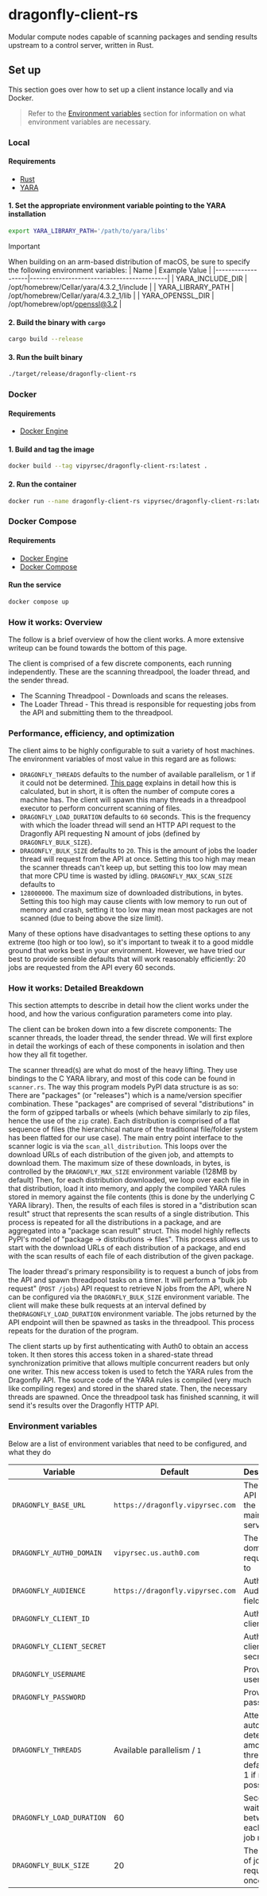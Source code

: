 # dragonfly-client-rs

Modular compute nodes capable of scanning packages and sending results upstream
to a control server, written in Rust.

## Set up

This section goes over how to set up a client instance locally and via Docker.

> Refer to the [Environment variables](#environment-variables) section for
> information on what environment variables are necessary.

### Local

#### Requirements

- [Rust](https://www.rust-lang.org/tools/install)
- [YARA](https://yara.readthedocs.io/en/stable/gettingstarted.html#compiling-and-installing-yara)

#### 1. Set the appropriate environment variable pointing to the YARA installation

```bash
export YARA_LIBRARY_PATH='/path/to/yara/libs'
```

> [!IMPORTANT]
> When building on an arm-based distribution of macOS, be sure to specify
> the following environment variables:
> | Name              | Example Value                             |
> |-------------------|-------------------------------------------|
> | YARA_INCLUDE_DIR  | /opt/homebrew/Cellar/yara/4.3.2_1/include |
> | YARA_LIBRARY_PATH | /opt/homebrew/Cellar/yara/4.3.2_1/lib     |
> | YARA_OPENSSL_DIR  | /opt/homebrew/opt/openssl@3.2             |

#### 2. Build the binary with `cargo`

```bash
cargo build --release
```

#### 3. Run the built binary

```bash
./target/release/dragonfly-client-rs
```

### Docker

#### Requirements

- [Docker Engine](https://docs.docker.com/engine/install/)

#### 1. Build and tag the image

```bash
docker build --tag vipyrsec/dragonfly-client-rs:latest .
```

#### 2. Run the container

```bash
docker run --name dragonfly-client-rs vipyrsec/dragonfly-client-rs:latest
```

### Docker Compose

#### Requirements

- [Docker Engine](https://docs.docker.com/engine/install/)
- [Docker Compose](https://docs.docker.com/compose/install/)

#### Run the service

```bash
docker compose up
```

### How it works: Overview

The follow is a brief overview of how the client works. A more extensive
writeup can be found towards the bottom of this page.

The client is comprised of a few discrete components, each running
independently. These are the scanning threadpool, the loader thread, and the
sender thread.

- The Scanning Threadpool - Downloads and scans the releases.
- The Loader Thread - This thread is responsible for requesting jobs from the API and submitting them to the threadpool.

### Performance, efficiency, and optimization

The client aims to be highly configurable to suit a variety of host machines.
The environment variables of most value in this regard are as follows:

- `DRAGONFLY_THREADS` defaults to the number of available parallelism, or
  1 if it could not be determined. [This
  page](https://doc.rust-lang.org/stable/std/thread/fn.available_parallelism.html)
  explains in detail how this is calculated, but in short, it is often the
  number of compute cores a machine has. The client will spawn this many
  threads in a threadpool executor to perform concurrent scanning of files.
- `DRAGONFLY_LOAD_DURATION` defaults to `60` seconds. This is the frequency
  with which the loader thread will send an HTTP API request to the Dragonfly
  API requesting N amount of jobs (defined by `DRAGONFLY_BULK_SIZE`).
- `DRAGONFLY_BULK_SIZE` defaults to `20`. This is the amount of jobs the loader
  thread will request from the API at once. Setting this too high may mean the
  scanner threads can't keep up, but setting this too low may mean that
  more CPU time is wasted by idling. `DRAGONFLY_MAX_SCAN_SIZE` defaults to
- `128000000`. The maximum size of downloaded distributions, in bytes. Setting
  this too high may cause clients with low memory to run out of memory and
  crash, setting it too low may mean most packages are not scanned (due to
  being above the size limit).

Many of these options have disadvantages to setting these options to any
extreme (too high or too low), so it's important to tweak it to a good middle
ground that works best in your environment. However, we have tried our best to
provide sensible defaults that will work reasonably efficiently: 20 jobs are
requested from the API every 60 seconds.

### How it works: Detailed Breakdown

This section attempts to describe in detail how the client works under the
hood, and how the various configuration parameters come into play.

The client can be broken down into a few discrete components: The scanner
threads, the loader thread, the sender thread. We will first explore in detail
the workings of each of these components in isolation and then how they all fit
together.

The scanner thread(s) are what do most of the heavy lifting. They use bindings
to the C YARA library, and most of this code can be found in `scanner.rs`. The
way this program models PyPI data structure is as so: There are "packages" (or
"releases") which is a name/version specifier combination. These "packages" are
comprised of several "distributions" in the form of gzipped tarballs or wheels
(which behave similarly to zip files, hence the use of the `zip` crate). Each
distribution is comprised of a flat sequence of files (the hierarchical nature
of the traditional file/folder system has been flatted for our use case). The
main entry point interface to the scanner logic is via the
`scan_all_distribution`. This loops over the download URLs of each distribution
of the given job, and attempts to download them. The maximum size of these
downloads, in bytes, is controlled by the `DRAGONFLY_MAX_SIZE` environment
variable (128MB by default) Then, for each distribution downloaded, we loop
over each file in that distribution, load it into memory, and apply the
compiled YARA rules stored in memory against the file contents (this is done by
the underlying C YARA library). Then, the results of each files is stored in
a "distribution scan result" struct that represents the scan results of
a single distribution. This process is repeated for all the distributions in
a package, and are aggregated into a "package scan result" struct. This model
highly reflects PyPI's model of "package -> distributions -> files". This
process allows us to start with the download URLs of each distribution of
a package, and end with the scan results of each file of each distribution of
the given package.

The loader thread's primary responsibility is to request a bunch of jobs from
the API and spawn threadpool tasks on a timer. It will perform a "bulk job
request" (`POST /jobs`) API request to retrieve N jobs from the API, where
N can be configured via the `DRAGONFLY_BULK_SIZE` environment variable. The
client will make these bulk requests at an interval defined by
the`DRAGONFLY_LOAD_DURATION` environment variable. The jobs returned by the API
endpoint will then be spawned as tasks in the threadpool. This process repeats for
the duration of the program.

The client starts up by first authenticating with Auth0 to obtain an access
token. It then stores this access token in a shared-state thread
synchronization primitive that allows multiple concurrent readers but only one
writer. This new access token is used to fetch the YARA rules from the
Dragonfly API. The source code of the YARA rules is compiled (very much like
compiling regex) and stored in the shared state. Then, the necessary threads
are spawned. Once the threadpool task has finished scanning, it will send
it's results over the Dragonfly HTTP API.

### Environment variables

Below are a list of environment variables that need to be configured, and what
they do

<!-- markdownlint-disable MD013 -->
| Variable                  | Default                          | Description                                                                     |
| ------------------------- | -------------------------------- | ------------------------------------------------------------------------------- |
| `DRAGONFLY_BASE_URL`      | `https://dragonfly.vipyrsec.com` | The base API URL for the mainframe server                                       |
| `DRAGONFLY_AUTH0_DOMAIN`  | `vipyrsec.us.auth0.com`          | The auth0 domain that requests go to                                            |
| `DRAGONFLY_AUDIENCE`      | `https://dragonfly.vipyrsec.com` | Auth0 Audience field                                                            |
| `DRAGONFLY_CLIENT_ID`     |                                  | Auth0 client ID                                                                 |
| `DRAGONFLY_CLIENT_SECRET` |                                  | Auth0 client secret                                                             |
| `DRAGONFLY_USERNAME`      |                                  | Provisioned username                                                            |
| `DRAGONFLY_PASSWORD`      |                                  | Provisioned password                                                            |
| `DRAGONFLY_THREADS`       | Available parallelism / `1`      | Attempts to auto-detect the amount of threads, or defaults to 1 if not possible |
| `DRAGONFLY_LOAD_DURATION` | 60                               | Seconds to wait between each API job request                                    |
| `DRAGONFLY_BULK_SIZE`     | 20                               | The amount of jobs to request at once                                           |
<!-- markdownlint-enable MD013 -->
